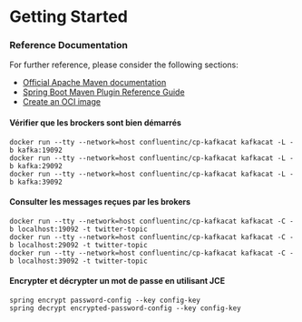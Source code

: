 # Getting Started

### Reference Documentation

For further reference, please consider the following sections:

* [Official Apache Maven documentation](https://maven.apache.org/guides/index.html)
* [Spring Boot Maven Plugin Reference Guide](https://docs.spring.io/spring-boot/docs/2.6.4/maven-plugin/reference/html/)
* [Create an OCI image](https://docs.spring.io/spring-boot/docs/2.6.4/maven-plugin/reference/html/#build-image)

#### Vérifier que les brockers sont bien démarrés
```
docker run --tty --network=host confluentinc/cp-kafkacat kafkacat -L -b kafka:19092
docker run --tty --network=host confluentinc/cp-kafkacat kafkacat -L -b kafka:29092
docker run --tty --network=host confluentinc/cp-kafkacat kafkacat -L -b kafka:39092
```

#### Consulter les messages reçues par les brokers
```
docker run --tty --network=host confluentinc/cp-kafkacat kafkacat -C -b localhost:19092 -t twitter-topic
docker run --tty --network=host confluentinc/cp-kafkacat kafkacat -C -b localhost:29092 -t twitter-topic
docker run --tty --network=host confluentinc/cp-kafkacat kafkacat -C -b localhost:39092 -t twitter-topic
```

#### Encrypter et décrypter un mot de passe en utilisant JCE
```
spring encrypt password-config --key config-key
spring decrypt encrypted-password-config --key config-key
```
